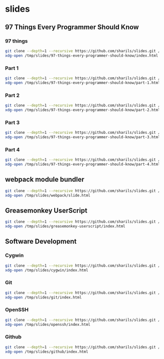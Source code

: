 slides
======

97 Things Every Programmer Should Know
--------------------------------------

### 97 things ###

```sh
git clone --depth=1 --recursive https://github.com/sharils/slides.git /tmp/slides/
xdg-open /tmp/slides/97-things-every-programmer-should-know/index.html
```

### Part 1 ###

```sh
git clone --depth=1 --recursive https://github.com/sharils/slides.git /tmp/slides/
xdg-open /tmp/slides/97-things-every-programmer-should-know/part-1.html
```

### Part 2 ###

```sh
git clone --depth=1 --recursive https://github.com/sharils/slides.git /tmp/slides/
xdg-open /tmp/slides/97-things-every-programmer-should-know/part-2.html
```

### Part 3 ###

```sh
git clone --depth=1 --recursive https://github.com/sharils/slides.git /tmp/slides/
xdg-open /tmp/slides/97-things-every-programmer-should-know/part-3.html
```

### Part 4 ###

```sh
git clone --depth=1 --recursive https://github.com/sharils/slides.git /tmp/slides/
xdg-open /tmp/slides/97-things-every-programmer-should-know/part-4.html
```

webpack module bundler
----------------------

```sh
git clone --depth=1 --recursive https://github.com/sharils/slides.git /tmp/slides/
xdg-open /tmp/slides/webpack/slide.html
```

Greasemonkey UserScript
-----------------------

```sh
git clone --depth=1 --recursive https://github.com/sharils/slides.git /tmp/slides/
xdg-open /tmp/slides/greasemonkey-userscript/index.html
```

Software Development
--------------------

### Cygwin ###

```sh
git clone --depth=1 --recursive https://github.com/sharils/slides.git /tmp/slides/
xdg-open /tmp/slides/cygwin/index.html
```

### Git ###

```sh
git clone --depth=1 --recursive https://github.com/sharils/slides.git /tmp/slides/
xdg-open /tmp/slides/git/index.html
```

### OpenSSH ###

```sh
git clone --depth=1 --recursive https://github.com/sharils/slides.git /tmp/slides/
xdg-open /tmp/slides/openssh/index.html
```

### Github ###

```sh
git clone --depth=1 --recursive https://github.com/sharils/slides.git /tmp/slides/
xdg-open /tmp/slides/github/index.html
```
